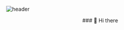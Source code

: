 ![header](https://capsule-render.vercel.app/api?type=waving&color=gradient&customColorList=0,2,2,5,30&height=250&section=header&text=Teddy's%20Laboratory&fontSize=70)
<div align="center">
### 👋 Hi there
</div>

<!--
**devTeddyB/devTeddyB** is a ✨ _special_ ✨ repository because its `README.md` (this file) appears on your GitHub profile.

Here are some ideas to get you started:

- 🔭 I’m currently working on ...
- 🌱 I’m currently learning ...
- 👯 I’m looking to collaborate on ...
- 🤔 I’m looking for help with ...
- 💬 Ask me about ...
- 📫 How to reach me: ...
- 😄 Pronouns: ...
- ⚡ Fun fact: ...
-->
